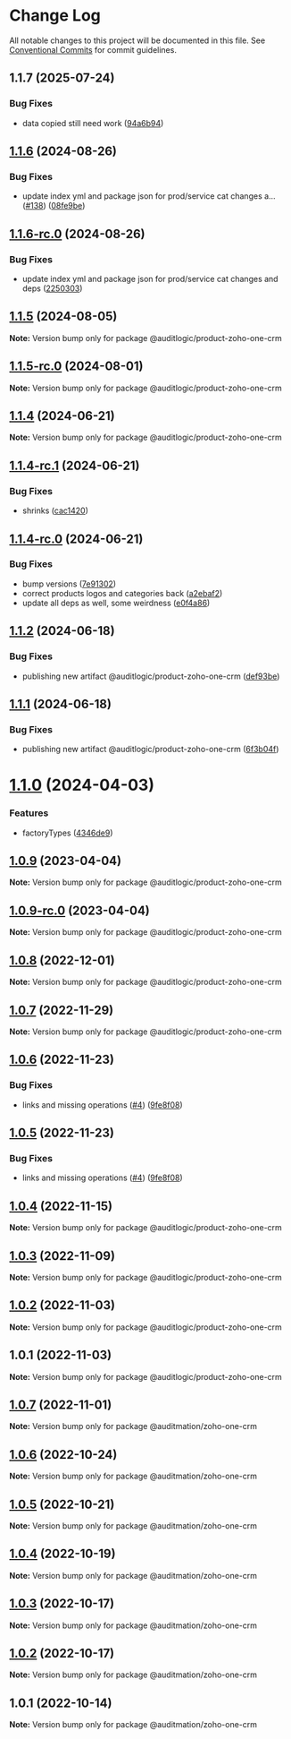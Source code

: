# Change Log

All notable changes to this project will be documented in this file.
See [Conventional Commits](https://conventionalcommits.org) for commit guidelines.

## 1.1.7 (2025-07-24)


### Bug Fixes

* data copied still need work ([94a6b94](https://github.com/zerobias-org/product/commit/94a6b942fb0516367548599d739529536132755a))





## [1.1.6](https://github.com/auditlogic/product/compare/@auditlogic/product-zoho-one-crm@1.1.5...@auditlogic/product-zoho-one-crm@1.1.6) (2024-08-26)


### Bug Fixes

* update index yml and package json for prod/service cat changes a… ([#138](https://github.com/auditlogic/product/issues/138)) ([08fe9be](https://github.com/auditlogic/product/commit/08fe9beb1c8457462a19bc69caa02e6212d97e1a))





## [1.1.6-rc.0](https://github.com/auditlogic/product/compare/@auditlogic/product-zoho-one-crm@1.1.5...@auditlogic/product-zoho-one-crm@1.1.6-rc.0) (2024-08-26)


### Bug Fixes

* update index yml and package json for prod/service cat changes and deps ([2250303](https://github.com/auditlogic/product/commit/225030363a363608240135b7ebed386b28f01e4b))





## [1.1.5](https://github.com/auditlogic/product/compare/@auditlogic/product-zoho-one-crm@1.1.4...@auditlogic/product-zoho-one-crm@1.1.5) (2024-08-05)

**Note:** Version bump only for package @auditlogic/product-zoho-one-crm





## [1.1.5-rc.0](https://github.com/auditlogic/product/compare/@auditlogic/product-zoho-one-crm@1.1.4...@auditlogic/product-zoho-one-crm@1.1.5-rc.0) (2024-08-01)

**Note:** Version bump only for package @auditlogic/product-zoho-one-crm





## [1.1.4](https://github.com/auditlogic/product/compare/@auditlogic/product-zoho-one-crm@1.1.4-rc.1...@auditlogic/product-zoho-one-crm@1.1.4) (2024-06-21)

**Note:** Version bump only for package @auditlogic/product-zoho-one-crm





## [1.1.4-rc.1](https://github.com/auditlogic/product/compare/@auditlogic/product-zoho-one-crm@1.1.4-rc.0...@auditlogic/product-zoho-one-crm@1.1.4-rc.1) (2024-06-21)


### Bug Fixes

* shrinks ([cac1420](https://github.com/auditlogic/product/commit/cac14200fefcd8183ab69fe89a47bd3f70f563e9))





## [1.1.4-rc.0](https://github.com/auditlogic/product/compare/@auditlogic/product-zoho-one-crm@1.1.2...@auditlogic/product-zoho-one-crm@1.1.4-rc.0) (2024-06-21)


### Bug Fixes

* bump versions ([7e91302](https://github.com/auditlogic/product/commit/7e913023b8b312150ed7762c32fbbe616be71de5))
* correct products logos and categories back ([a2ebaf2](https://github.com/auditlogic/product/commit/a2ebaf2efe8e232e6ff22c774c456048771f9469))
* update all deps as well, some weirdness ([e0f4a86](https://github.com/auditlogic/product/commit/e0f4a864714e2d3de6bbf3da014d5312fe53be2f))





## [1.1.2](https://github.com/auditlogic/product/compare/@auditlogic/product-zoho-one-crm@1.1.1...@auditlogic/product-zoho-one-crm@1.1.2) (2024-06-18)


### Bug Fixes

* publishing new artifact @auditlogic/product-zoho-one-crm ([def93be](https://github.com/auditlogic/product/commit/def93be10f27dac1778df1b9d20bf759768a25be))





## [1.1.1](https://github.com/auditlogic/product/compare/@auditlogic/product-zoho-one-crm@1.1.0...@auditlogic/product-zoho-one-crm@1.1.1) (2024-06-18)


### Bug Fixes

* publishing new artifact @auditlogic/product-zoho-one-crm ([6f3b04f](https://github.com/auditlogic/product/commit/6f3b04fe4612567278b8d0d5479ccd0e817a9760))





# [1.1.0](https://github.com/auditlogic/product/compare/@auditlogic/product-zoho-one-crm@1.0.9...@auditlogic/product-zoho-one-crm@1.1.0) (2024-04-03)


### Features

* factoryTypes ([4346de9](https://github.com/auditlogic/product/commit/4346de92693aee892fccf725338ffc7b80ab182b))





## [1.0.9](https://github.com/auditlogic/product/compare/@auditlogic/product-zoho-one-crm@1.0.8...@auditlogic/product-zoho-one-crm@1.0.9) (2023-04-04)

**Note:** Version bump only for package @auditlogic/product-zoho-one-crm





## [1.0.9-rc.0](https://github.com/auditlogic/product/compare/@auditlogic/product-zoho-one-crm@1.0.8...@auditlogic/product-zoho-one-crm@1.0.9-rc.0) (2023-04-04)

**Note:** Version bump only for package @auditlogic/product-zoho-one-crm





## [1.0.8](https://github.com/auditlogic/product/compare/@auditlogic/product-zoho-one-crm@1.0.7...@auditlogic/product-zoho-one-crm@1.0.8) (2022-12-01)

**Note:** Version bump only for package @auditlogic/product-zoho-one-crm





## [1.0.7](https://github.com/auditlogic/product/compare/@auditlogic/product-zoho-one-crm@1.0.6...@auditlogic/product-zoho-one-crm@1.0.7) (2022-11-29)

**Note:** Version bump only for package @auditlogic/product-zoho-one-crm





## [1.0.6](https://github.com/auditlogic/product/compare/@auditlogic/product-zoho-one-crm@1.0.4...@auditlogic/product-zoho-one-crm@1.0.6) (2022-11-23)


### Bug Fixes

* links and missing operations ([#4](https://github.com/auditlogic/product/issues/4)) ([9fe8f08](https://github.com/auditlogic/product/commit/9fe8f08fe7c57fdb79f991ac35bd6ac2e7dcad38))





## [1.0.5](https://github.com/auditlogic/product/compare/@auditlogic/product-zoho-one-crm@1.0.4...@auditlogic/product-zoho-one-crm@1.0.5) (2022-11-23)


### Bug Fixes

* links and missing operations ([#4](https://github.com/auditlogic/product/issues/4)) ([9fe8f08](https://github.com/auditlogic/product/commit/9fe8f08fe7c57fdb79f991ac35bd6ac2e7dcad38))





## [1.0.4](https://github.com/auditlogic/product/compare/@auditlogic/product-zoho-one-crm@1.0.3...@auditlogic/product-zoho-one-crm@1.0.4) (2022-11-15)

**Note:** Version bump only for package @auditlogic/product-zoho-one-crm





## [1.0.3](https://github.com/auditlogic/product/compare/@auditlogic/product-zoho-one-crm@1.0.2...@auditlogic/product-zoho-one-crm@1.0.3) (2022-11-09)

**Note:** Version bump only for package @auditlogic/product-zoho-one-crm





## [1.0.2](https://github.com/auditlogic/product/compare/@auditlogic/product-zoho-one-crm@1.0.1...@auditlogic/product-zoho-one-crm@1.0.2) (2022-11-03)

**Note:** Version bump only for package @auditlogic/product-zoho-one-crm





## 1.0.1 (2022-11-03)

**Note:** Version bump only for package @auditlogic/product-zoho-one-crm





## [1.0.7](https://github.com/auditmation/store-content/compare/@auditmation/zoho-one-crm@1.0.6...@auditmation/zoho-one-crm@1.0.7) (2022-11-01)

**Note:** Version bump only for package @auditmation/zoho-one-crm





## [1.0.6](https://github.com/auditmation/store-content/compare/@auditmation/zoho-one-crm@1.0.5...@auditmation/zoho-one-crm@1.0.6) (2022-10-24)

**Note:** Version bump only for package @auditmation/zoho-one-crm





## [1.0.5](https://github.com/auditmation/store-content/compare/@auditmation/zoho-one-crm@1.0.4...@auditmation/zoho-one-crm@1.0.5) (2022-10-21)

**Note:** Version bump only for package @auditmation/zoho-one-crm





## [1.0.4](https://github.com/auditmation/store-content/compare/@auditmation/zoho-one-crm@1.0.3...@auditmation/zoho-one-crm@1.0.4) (2022-10-19)

**Note:** Version bump only for package @auditmation/zoho-one-crm





## [1.0.3](https://github.com/auditmation/store-content/compare/@auditmation/zoho-one-crm@1.0.2...@auditmation/zoho-one-crm@1.0.3) (2022-10-17)

**Note:** Version bump only for package @auditmation/zoho-one-crm





## [1.0.2](https://github.com/auditmation/store-content/compare/@auditmation/zoho-one-crm@1.0.1...@auditmation/zoho-one-crm@1.0.2) (2022-10-17)

**Note:** Version bump only for package @auditmation/zoho-one-crm





## 1.0.1 (2022-10-14)

**Note:** Version bump only for package @auditmation/zoho-one-crm
